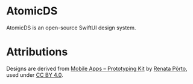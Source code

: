 # AtomicDS

AtomicDS is an open-source SwiftUI design system.

# Attributions
Designs are derived from [Mobile Apps – Prototyping Kit](https://www.figma.com/community/file/1129468881607079432) by [Renata Pôrto](https://www.figma.com/@renataporto), used under [CC BY 4.0](https://creativecommons.org/licenses/by/4.0/).
